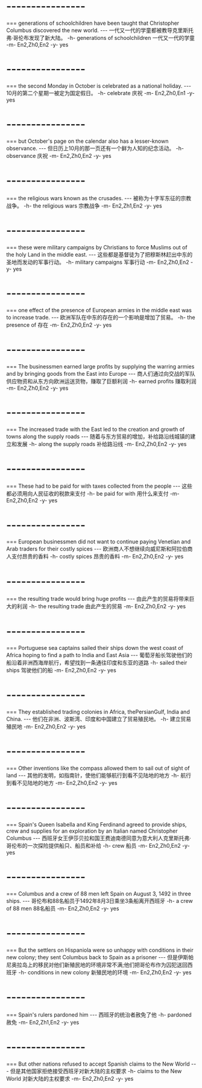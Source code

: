 # ----------------
=== generations of schoolchildren have been taught that Christopher Columbus discovered the new world.
--- 一代又一代的学童都被教导克里斯托弗·哥伦布发现了新大陆。
-h- generations of schoolchildren 一代又一代的学童
-m- En2,Zh0,En2
-y- yes

# ----------------
=== the second Monday in October is celebrated as a national holiday.
--- 10月的第二个星期一被定为国定假日。
-h- celebrate 庆祝
-m- En2,Zh0,En1
-y- yes

# ----------------
=== but October's page on the calendar also has a lesser-known observance.
--- 但日历上10月的那一页还有一个鲜为人知的纪念活动。
-h- observance 庆祝
-m- En2,Zh0,En2
-y- yes

# ----------------
=== the religious wars known as the crusades.
--- 被称为十字军东征的宗教战争。
-h- the religious wars 宗教战争
-m- En2,Zh1,En2
-y- yes

# ----------------
=== these were military campaigns by Christians to force Muslims out of the holy Land in the middle east.
--- 这些都是基督徒为了把穆斯林赶出中东的圣地而发动的军事行动。
-h- military campaigns 军事行动
-m- En2,Zh0,En2
-y- yes

# ----------------
=== one effect of the presence of European armies in the middle east was to increase trade.
--- 欧洲军队在中东的存在的一个影响是增加了贸易。
-h- the presence of 存在
-m- En2,Zh0,En2
-y- yes

# ----------------
=== The businessmen earned large profits by supplying the warring armies and by bringing goods from the East into Europe
--- 商人们通过向交战的军队供应物资和从东方向欧洲运送货物，赚取了巨额利润
-h- earned profits 赚取利润
-m- En2,Zh0,En2
-y- yes

# ----------------
=== The increased trade with the East led to the creation and growth of towns along the supply roads
--- 随着与东方贸易的增加，补给路沿线城镇的建立和发展
-h- along the supply roads 补给路沿线
-m- En2,Zh0,En2
-y- yes

# ----------------
=== These had to be paid for with taxes collected from the people
--- 这些都必须用向人民征收的税款来支付
-h- be paid for with 用什么来支付
-m- En2,Zh0,En2
-y- yes

# ----------------
=== European businessmen did not want to continue paying Venetian and Arab traders for their costly spices
--- 欧洲商人不想继续向威尼斯和阿拉伯商人支付昂贵的香料
-h- costly spices 昂贵的香料
-m- En2,Zh0,En2
-y- yes

# ----------------
=== the resulting trade would bring huge profits
--- 由此产生的贸易将带来巨大的利润
-h- the resulting trade 由此产生的贸易
-m- En2,Zh0,En2
-y- yes

# ----------------
=== Portuguese sea captains sailed their ships down the west coast of Africa hoping to find a path to India and East Asia
--- 葡萄牙船长驾驶他们的船沿着非洲西海岸航行，希望找到一条通往印度和东亚的道路
-h- sailed their ships 驾驶他们的船
-m- En2,Zh0,En2
-y- yes

# ----------------
=== They established trading colonies in Africa, thePersianGulf, India and China.
--- 他们在非洲、波斯湾、印度和中国建立了贸易殖民地。
-h- 建立贸易殖民地
-m- En2,Zh0,En2
-y- yes

# ----------------
=== Other inventions like the compass allowed them to sail out of sight of land
--- 其他的发明，如指南针，使他们能够航行到看不见陆地的地方
-h- 航行到看不见陆地的地方
-m- En2,Zh0,En2
-y- yes

# ----------------
=== Spain's Queen Isabella and King Ferdinand agreed to provide ships, crew and supplies for an exploration by an Italian named Christopher Columbus
--- 西班牙女王伊莎贝拉和国王费迪南德同意为意大利人克里斯托弗·哥伦布的一次探险提供船只、船员和补给
-h- crew 船员
-m- En2,Zh0,En2
-y- yes

# ----------------
=== Columbus and a crew of 88 men left Spain on August 3, 1492 in three ships.
--- 哥伦布和88名船员于1492年8月3日乘坐3条船离开西班牙
-h- a crew of 88 men 88名船员
-m- En2,Zh0,En2
-y- yes

# ----------------
=== But the settlers on Hispaniola were so unhappy with conditions in their new colony; they sent Columbus back to Spain as a prisoner
--- 但是伊斯帕尼奥拉岛上的移民对他们新殖民地的环境非常不满;他们把哥伦布作为囚犯送回西班牙
-h- conditions in new colony 新殖民地的环境
-m- En2,Zh0,En2
-y- yes

# ----------------
=== Spain's rulers pardoned him
--- 西班牙的统治者赦免了他
-h- pardoned 赦免
-m- En2,Zh1,En2
-y- yes

# ----------------
=== But other nations refused to accept Spanish claims to the New World
--- 但是其他国家拒绝接受西班牙对新大陆的主权要求
-h- claims to the New World 对新大陆的主权要求
-m- En2,Zh0,En2
-y- yes
